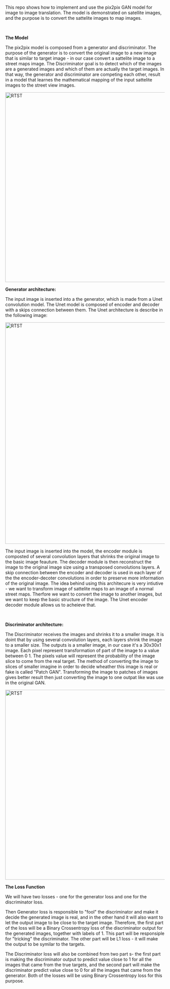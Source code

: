 This repo shows how to implement and use the pix2pix GAN model for image to image translation. The model is demonstrated on satellite images, and the purpose is to convert the sattelite images to map images.

<br>

**The Model**

The pix2pix model is composed from a generator and discriminator. The purpose of the generator is to convert the original image to a new image that is similar to target image - in our case convert a sattelite image to a street maps image. The Discriminator goal is to detect which of the images are a generated images and which of them are actually the target images. In that way, the generator and discriminator are competing each other, result in a model that learnes the mathematical mapping of the input sattelite images to the street view images.

<img width="600" alt="RTST" src="https://user-images.githubusercontent.com/71300410/142169527-beb3d78f-5e78-480e-921f-dc215a9c2b10.png">


**Generator architecture:**
<br>

The input image is inserted into a the generator, which is made from a Unet convolution model. The Unet model is composed of encoder and decoder with a skips connection between them. The Unet architecture is describe in the following image:

<img width="700" alt="RTST" src="https://user-images.githubusercontent.com/71300410/142170257-27bc489d-c4f8-4d0d-959c-6eeef04bd84c.png">


The input image is inserted into the model, the encoder module is composted of several convolution layers that shrinks the original image to the basic image feauture. The decoder module is then reconstruct the image to the original image size using a transposed convolutions layers. A skip connection between the encoder and decoder is used in each layer of the the encoder-decoter convolutions in order to preserve more information of the original image. 
The idea behind using this architecure is very intiutive - we want to transform image of sattelite maps to an image of a normal street maps. Therfore we want to convert the image to another images, but we want to keep the basic structure of the image. The Unet encoder decoder module allows us to acheieve that. 

<br>

**Discriminator architecture:**

The Discriminator receives the images and shrinks it to a smaller image. It is doint that by using several convolution layers, each layers shrink the image to a smaller size. The outputs is a smaller image, in our case it's a 30x30x1 image. Each pixel represent transformation of part of the image to a value between 0 1. The pixels value will represent the probability of the image slice to come from the real target. 
The method of converting the image to slices of smaller imagine in order to decide wheather this image is real or fake is called "Patch GAN". Transforming the image to patches of images gives better result then just converting the image to one outpat like was use in the original GAN.

<img width="600" alt="RTST" src="https://user-images.githubusercontent.com/71300410/142179289-afc13952-1d57-477b-a6ef-ad56467e48db.png">


**The Loss Function**

We will have two losses - one for the generator loss and one for the discriminator loss.

Then Generator loss is responsible to "fool" the discriminator and make it decide the generated image is real, and in the other hand it will also want to let the output image to be close to the target image. Therefore, the first part of the loss will be a Binary Crossentropy loss of the discriminator output for the generated images, together with labels of 1. This part will be responsiple for "tricking" the discriminator. The other part will be L1 loss - it will make the output to be symilar to the targets.  

The Discriminator loss will also be combined from two part s- the first part is making the discriminator output to predict value close to 1 for all the images that came from the true targets, and the second part will make the discriminator predict value close to 0 for all the images that came from the generator. Both of the losses will be using Binary Crossentropy loss for this purpose.





